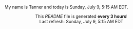 My name is Tanner and today is Sunday, July 9, 5:15 AM EDT.

<p align="center">This <i>README</i> file is generated <b>every 3 hours</b>!</br>Last refresh: Sunday, July 9, 5:15 AM EDT<br /></p>
